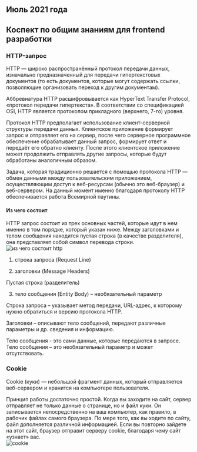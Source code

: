 ## Июль 2021 года
## Коспект по общим знаниям для frontend разработки

### HTTP-запрос
HTTP — широко распространённый протокол передачи данных, изначально предназначенный для передачи гипертекстовых документов (то есть документов, которые могут содержать ссылки, позволяющие организовать переход к другим документам).  

Аббревиатура HTTP расшифровывается как HyperText Transfer Protocol, «протокол передачи гипертекста». В соответствии со спецификацией OSI, HTTP является протоколом прикладного (верхнего, 7-го) уровня.

Протокол HTTP предполагает использование клиент-серверной структуры передачи данных. Клиентское приложение формирует запрос и отправляет его на сервер, после чего серверное программное обеспечение обрабатывает данный запрос, формирует ответ и передаёт его обратно клиенту. После этого клиентское приложение может продолжить отправлять другие запросы, которые будут обработаны аналогичным образом.  

Задача, которая традиционно решается с помощью протокола HTTP — обмен данными между пользовательским приложением, осуществляющим доступ к веб-ресурсам (обычно это веб-браузер) и веб-сервером. На данный момент именно благодаря протоколу HTTP обеспечивается работа Всемирной паутины.  

#### Из чего состоит
HTTP запрос состоит из трех основных частей, которые идут в нем именно в том порядке, который указан ниже. Между заголовками и телом сообщения находится пустая строка (в качестве разделителя), она представляет собой символ перевода строки.
![из чего состоит http](https://user-images.githubusercontent.com/67102520/123759119-4786af80-d8c8-11eb-8051-6bcac6018a25.png)


1. строка запроса (Request Line)  

2. заголовки (Message Headers)  

Пустая строка (разделитель)  

3. тело сообщения (Entity Body) – необязательный параметр  

Строка запроса – указывает метод передачи, URL-адрес, к которому нужно обратиться и версию протокола HTTP.  

Заголовки – описывают тело сообщений, передают различные параметры и др. сведения и информацию.  

Тело сообщения  - это сами данные, которые передаются в запросе.  Тело сообщения – это необязательный параметр и может отсутствовать.  

### Cookie
Cookie (куки) — небольшой фрагмент данных, который отправляется веб-сервером и хранится на компьютере пользователя.  

Принцип работы достаточно простой. Когда вы заходите на сайт, сервер отправляет не только данные о странице, но и файл куки. Он записывается непосредственно на ваш компьютер, как правило, в рабочих файлах самого браузера. По мере того, как вы ходите по сайту, файл дополняется различной информацией. Если вы повторно зайдете на этот сайт, браузер отправит серверу cookie, благодаря чему сайт «узнает» вас.  
![cookie](https://user-images.githubusercontent.com/67102520/123759509-a2b8a200-d8c8-11eb-90d4-aa85ef22478f.jpg)

